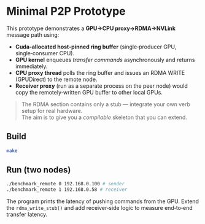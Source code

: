 # Minimal P2P Prototype

This prototype demonstrates a **GPU→CPU proxy→RDMA→NVLink** message path using:

* **Cuda‑allocated host‑pinned ring buffer** (single‑producer GPU, single‑consumer CPU).
* **GPU kernel** enqueues *transfer commands* asynchronously and returns immediately.
* **CPU proxy thread** polls the ring buffer and issues an RDMA WRITE (GPUDirect) to the remote node. 
* **Receiver proxy** (run as a separate process on the peer node) would copy the remotely‑written GPU buffer to other local GPUs.

> The RDMA section contains only a stub — integrate your own verb setup for real hardware.  
> The aim is to give you a *compilable* skeleton that you can extend.

## Build
```bash
make            
```

## Run (two nodes)
```bash
./benchmark_remote 0 192.168.0.100 # sender
./benchmark_remote 1 192.168.0.58 # receiver
```

The program prints the latency of pushing commands from the GPU. Extend the `rdma_write_stub()` and add receiver‑side logic to measure end‑to‑end transfer latency.
